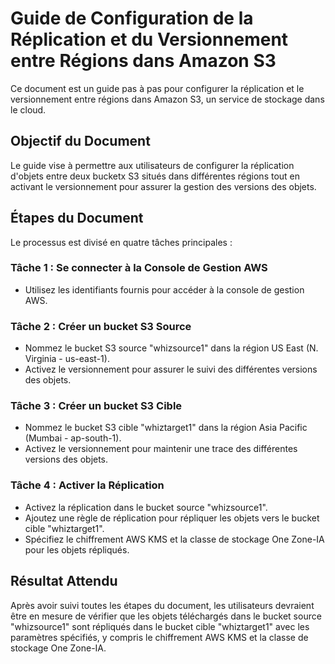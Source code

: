 # Guide de Configuration de la Réplication et du Versionnement entre Régions dans Amazon S3

Ce document est un guide pas à pas pour configurer la réplication et le versionnement entre régions dans Amazon S3, un service de stockage dans le cloud.

## Objectif du Document
Le guide vise à permettre aux utilisateurs de configurer la réplication d'objets entre deux bucketx S3 situés dans différentes régions tout en activant le versionnement pour assurer la gestion des versions des objets.

## Étapes du Document
Le processus est divisé en quatre tâches principales :

### Tâche 1 : Se connecter à la Console de Gestion AWS
- Utilisez les identifiants fournis pour accéder à la console de gestion AWS.

### Tâche 2 : Créer un bucket S3 Source
- Nommez le bucket S3 source "whizsource1" dans la région US East (N. Virginia - us-east-1).
- Activez le versionnement pour assurer le suivi des différentes versions des objets.

### Tâche 3 : Créer un bucket S3 Cible
- Nommez le bucket S3 cible "whiztarget1" dans la région Asia Pacific (Mumbai - ap-south-1).
- Activez le versionnement pour maintenir une trace des différentes versions des objets.

### Tâche 4 : Activer la Réplication
- Activez la réplication dans le bucket source "whizsource1".
- Ajoutez une règle de réplication pour répliquer les objets vers le bucket cible "whiztarget1".
- Spécifiez le chiffrement AWS KMS et la classe de stockage One Zone-IA pour les objets répliqués.

## Résultat Attendu
Après avoir suivi toutes les étapes du document, les utilisateurs devraient être en mesure de vérifier que les objets téléchargés dans le bucket source "whizsource1" sont répliqués dans le bucket cible "whiztarget1" avec les paramètres spécifiés, y compris le chiffrement AWS KMS et la classe de stockage One Zone-IA.
